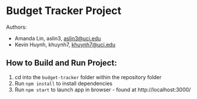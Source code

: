 # Budget Tracker Project

Authors:
- Amanda Lin, aslin3, aslin3@uci.edu
- Kevin Huynh, khuynh7, khuynh7@uci.edu

## How to Build and Run Project:
1. cd into the `budget-tracker` folder within the repository folder
2. Run `npm install` to install dependencies
3. Run `npm start` to launch app in browser - found at http://localhost:3000/

